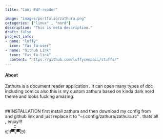 ```yaml
---
title: "Cool Pdf-reader"

image: "images/portfolio/zathura.png"
categories: ["linux" , "nord"]
description: "This is meta description."
draft: false
project_info:
- name: "luffy"
  icon: "fas fa-user"
- name: "Github Link"
  icon: "fas fa-link"
  content: "https://github.com/luffysenpaii/stuffs/"
---
```


#### About

Zathura is a document reader application . It can open many types of doc including comics also.this is my custom zathura based on kinda dark nord theme and looks fucking amazing.

<br>
##INSTALLATION
first install zathura and then download my config from and github link and just replace it to  "~/.config/zathura/zathura.rc" . thats all , enjoy!!!

<br>

ლ(▀̿̿Ĺ̯̿̿▀̿ლ)

